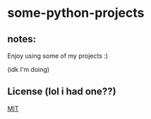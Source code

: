 # some-python-projects

## notes:

Enjoy using some of my projects :)

(idk I'm doing)

## License (lol i had one??)
[MIT](https://choosealicense.com/licenses/mit/)
